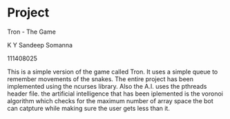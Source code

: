 # Project
Tron - The Game

K Y Sandeep Somanna

111408025

This is a simple version of the game called Tron. It uses a simple queue to remember movements of the snakes. The entire project has been implemented using the ncurses library.
Also the A.I. uses the pthreads header file. the artificial intelligence that has been iplemented is the voronoi algorithm which checks for the maximum number of array space the bot can catpture while making sure the user gets less than it.
